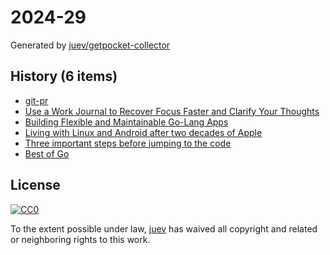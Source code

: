 # 2024-29

Generated by [juev/getpocket-collector](https://github.com/juev/getpocket-collector)

## History (6 items)

- [git-pr](https://pr.pico.sh/)
- [Use a Work Journal to Recover Focus Faster and Clarify Your Thoughts](https://news.ycombinator.com/item?id=40950584)
- [Building Flexible and Maintainable Go-Lang Apps](https://dev.to/dyaksaa_/building-flexible-and-maintainable-go-lang-apps-56kn)
- [Living with Linux and Android after two decades of Apple](https://world.hey.com/dhh/living-with-linux-and-android-after-two-decades-of-apple-4f730084)
- [Three important steps before jumping to the code](https://stebunov.com/three-steps/)
- [Best of Go](https://bestofgo.dev)

## License

[![CC0](https://mirrors.creativecommons.org/presskit/buttons/88x31/svg/cc-zero.svg)](https://creativecommons.org/publicdomain/zero/1.0/)

To the extent possible under law, [juev](https://github.com/juev) has waived all copyright and related or neighboring rights to this work.
